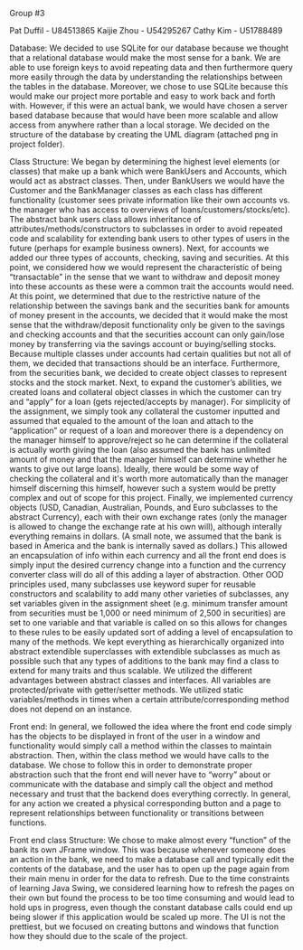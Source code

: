 Group #3

Pat Duffil - U84513865
Kaijie Zhou - U54295267
Cathy Kim - U51788489

Database: 
We decided to use SQLite for our database because we thought that a relational database would make the most sense for a bank. We are able to use foreign keys to avoid repeating data and then furthermore query more easily through the data by understanding the relationships between the tables in the database. Moreover, we chose to use SQLite because this would make our project more portable and easy to work back and forth with. However, if this were an actual bank, we would have chosen a server based database because that would have been more scalable and allow access from anywhere rather than a local storage. We decided on the structure of the database by creating the UML diagram (attached png in project folder). 

Class Structure:
We began by determining the highest level elements (or classes) that make up a bank which were BankUsers and Accounts, which would act as abstract classes. Then, under BankUsers we would have the Customer and the BankManager classes as each class has different functionality (customer sees private information like their own accounts vs. the manager who has access to overviews of loans/customers/stocks/etc). The abstract bank users class allows inheritance of attributes/methods/constructors to subclasses in order to avoid repeated code and scalability for extending bank users to other types of users in the future (perhaps for example business owners). Next, for accounts we added our three types of accounts, checking, saving and securities. At this point, we considered how we would represent the characteristic of being “transactable” in the sense that we want to withdraw and deposit money into these accounts as these were a common trait the accounts would need. At this point, we determined that due to the restrictive nature of the relationship between the savings bank and the securities bank for amounts of money present in the accounts, we decided that it would make the most sense that the withdraw/deposit functionality only be given to the savings and checking accounts and that the securities account can only gain/lose money by transferring via the savings account or buying/selling stocks. Because multiple classes under accounts had certain qualities but not all of them, we decided that transactions should be an interface. Furthermore, from the securities bank, we decided to create object classes to represent stocks and the stock market. Next, to expand the customer’s abilities, we created loans and collateral object classes in which the customer can try and “apply” for a loan (gets rejected/accepts by manager). For simplicity of the assignment, we simply took any collateral the customer inputted and assumed that equaled to the amount of the loan and attach to the “application” or request of a loan and moreover there is a dependency on the manager himself to approve/reject so he can determine if the collateral is actually worth giving the loan (also assumed the bank has unlimited amount of money and that the manager himself can determine whether he wants to give out large loans). Ideally, there would be some way of checking the collateral and it's worth more automatically than the manager himself discerning this himself, however such a system would be pretty complex and out of scope for this project. Finally, we implemented currency objects (USD, Canadian, Australian, Pounds, and Euro subclasses to the abstract Currency), each with their own exchange rates (only the manager is allowed to change the exchange rate at his own will), although interally everything remains in dollars. (A small note, we assumed that the bank is based in America and the bank is internally saved as dollars.) This allowed an encapsulation of info within each currency and all the front end does is simply input the desired currency change into a function and the currency converter class will do all of this adding a layer of abstraction. Other OOD principles used, many subclasses use keyword super for reusable constructors and scalability to add many other varieties of subclasses, any set variables given in the assignment sheet (e.g. minimum transfer amount from securities must be 1,000 or need minimum of 2,500 in securities) are set to one variable and that variable is called on so this allows for changes to these rules to be easily updated sort of adding a level of encapsulation to many of the methods. We kept everything as hierarchically organized into abstract extendible superclasses with extendible subclasses as much as possible such that any types of additions to the bank may find a class to extend for many traits and thus scalable. We utilized the different advantages between abstract classes and interfaces. All variables are protected/private with getter/setter methods. We utilized static variables/methods in times when a certain attribute/corresponding method does not depend on an instance. 

Front end:
In general, we followed the idea where the front end code simply has the objects to be displayed in front of the user in a window and functionality would simply call a method within the classes to maintain abstraction. Then, within the class method we would have calls to the database. We chose to follow this in order to demonstrate proper abstraction such that the front end will never have to “worry” about or communicate with the database and simply call the object and method necessary and trust that the backend does everything correctly. In general, for any action we created a physical corresponding button and a page to represent relationships between functionality or transitions between functions.

Front end class Structure: We chose to make almost every “function” of the bank its own JFrame window. This was because whenever someone does an action in the bank, we need to make a database call and typically edit the contents of the database, and the user has to open up the page again from their main menu in order for the data to refresh. Due to the time constraints of learning Java Swing, we considered learning how to refresh the pages on their own but found the process to be too time consuming and would lead to hold ups in progress, even though the constant database calls could end up being slower if this application would be scaled up more. The UI is not the prettiest, but we focused on creating buttons and windows that function how they should due to the scale of the project.
